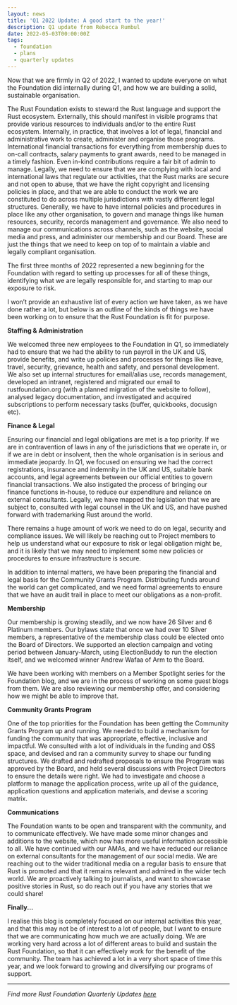 ```yaml
---
layout: news
title: 'Q1 2022 Update: A good start to the year!'
description: Q1 update from Rebecca Rumbul
date: 2022-05-03T00:00:00Z
tags:
  - foundation
  - plans
  - quarterly updates
---
```

Now that we are firmly in Q2 of 2022, I wanted to update everyone on what the Foundation did internally during Q1, and how we are building a solid, sustainable organisation.

The Rust Foundation exists to steward the Rust language and support the Rust ecosystem. Externally, this should manifest in visible programs that provide various resources to individuals and/or to the entire Rust ecosystem. Internally, in practice, that involves a lot of legal, financial and administrative work to create, administer and organise those programs. International financial transactions for everything from membership dues to on-call contracts, salary payments to grant awards, need to be managed in a timely fashion. Even in-kind contributions require a fair bit of admin to manage. Legally, we need to ensure that we are complying with local and international laws that regulate our activities, that the Rust marks are secure and not open to abuse, that we have the right copyright and licensing policies in place, and that we are able to conduct the work we are constituted to do across multiple jurisdictions with vastly different legal structures. Generally, we have to have internal policies and procedures in place like any other organisation, to govern and manage things like human resources, security, records management and governance. We also need to manage our communications across channels, such as the website, social media and press, and administer our membership and our Board. These are just the things that we need to keep on top of to maintain a viable and legally compliant organisation.

The first three months of 2022 represented a new beginning for the Foundation with regard to setting up processes for all of these things, identifying what we are legally responsible for, and starting to map our exposure to risk.

I won’t provide an exhaustive list of every action we have taken, as we have done rather a lot, but below is an outline of the kinds of things we have been working on to ensure that the Rust Foundation is fit for purpose.

**Staffing & Administration**

We welcomed three new employees to the Foundation in Q1, so immediately had to ensure that we had the ability to run payroll in the UK and US, provide benefits, and write up policies and processes for things like leave, travel, security, grievance, health and safety, and personal development. We also set up internal structures for email/alias use, records management, developed an intranet, registered and migrated our email to rustfoundation.org (with a planned migration of the website to follow), analysed legacy documentation, and investigated and acquired subscriptions to perform necessary tasks (buffer, quickbooks, docusign etc).

**Finance & Legal**

Ensuring our financial and legal obligations are met is a top priority. If we are in contravention of laws in any of the jurisdictions that we operate in, or if we are in debt or insolvent, then the whole organisation is in serious and immediate jeopardy. In Q1, we focused on ensuring we had the correct registrations, insurance and indemnity in the UK and US, suitable bank accounts, and legal agreements between our official entities to govern financial transactions. We also instigated the process of bringing our finance functions in-house, to reduce our expenditure and reliance on external consultants. Legally, we have mapped the legislation that we are subject to, consulted with legal counsel in the UK and US, and have pushed forward with trademarking Rust around the world.

There remains a huge amount of work we need to do on legal, security and compliance issues. We will likely be reaching out to Project members to help us understand what our exposure to risk or legal obligation might be, and it is likely that we may need to implement some new policies or procedures to ensure infrastructure is secure.

In addition to internal matters, we have been preparing the financial and legal basis for the Community Grants Program. Distributing funds around the world can get complicated, and we need formal agreements to ensure that we have an audit trail in place to meet our obligations as a non-profit.

**Membership**

Our membership is growing steadily, and we now have 26 Silver and 6 Platinum members. Our bylaws state that once we had over 10 Silver members, a representative of the membership class could be elected onto the Board of Directors. We supported an election campaign and voting period between January-March, using ElectionBuddy to run the election itself, and we welcomed winner Andrew Wafaa of Arm to the Board.

We have been working with members on a Member Spotlight series for the Foundation blog, and we are in the process of working on some guest blogs from them. We are also reviewing our membership offer, and considering how we might be able to improve that.

**Community Grants Program**

One of the top priorities for the Foundation has been getting the Community Grants Program up and running. We needed to build a mechanism for funding the community that was appropriate, effective, inclusive and impactful. We consulted with a lot of individuals in the funding and OSS space, and devised and ran a community survey to shape our funding structures. We drafted and redrafted proposals to ensure the Program was approved by the Board, and held several discussions with Project Directors to ensure the details were right. We had to investigate and choose a platform to manage the application process, write up all of the guidance, application questions and application materials, and devise a scoring matrix.

**Communications**

The Foundation wants to be open and transparent with the community, and to communicate effectively. We have made some minor changes and additions to the website, which now has more useful information accessible to all. We have continued with our AMAs, and we have reduced our reliance on external consultants for the management of our social media. We are reaching out to the wider traditional media on a regular basis to ensure that Rust is promoted and that it remains relevant and admired in the wider tech world. We are proactively talking to journalists, and want to showcase positive stories in Rust, so do reach out if you have any stories that we could share\!

**Finally...**

I realise this blog is completely focused on our internal activities this year, and that this may not be of interest to a lot of people, but I want to ensure that we are communicating how much we are actually doing. We are working very hard across a lot of different areas to build and sustain the Rust Foundation, so that it can effectively work for the benefit of the community. The team has achieved a lot in a very short space of time this year, and we look forward to growing and diversifying our programs of support.

---

*Find more Rust Foundation Quarterly Updates <a target="_blank" rel="noopener" href="https://silly-radio.cloudvent.net/tags/quarterly%20updates/">here</a>*